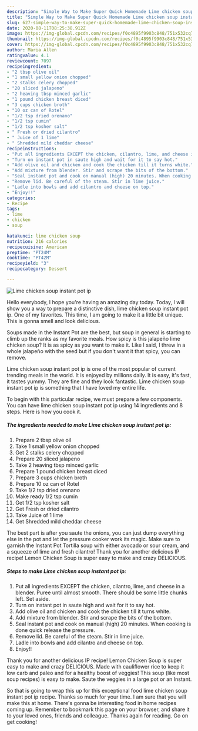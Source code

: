 ```yaml
---
description: "Simple Way to Make Super Quick Homemade Lime chicken soup instant pot ip"
title: "Simple Way to Make Super Quick Homemade Lime chicken soup instant pot ip"
slug: 627-simple-way-to-make-super-quick-homemade-lime-chicken-soup-instant-pot-ip
date: 2020-08-11T08:25:38.912Z
image: https://img-global.cpcdn.com/recipes/f0c4895f9903c848/751x532cq70/lime-chicken-soup-instant-pot-ip-recipe-main-photo.jpg
thumbnail: https://img-global.cpcdn.com/recipes/f0c4895f9903c848/751x532cq70/lime-chicken-soup-instant-pot-ip-recipe-main-photo.jpg
cover: https://img-global.cpcdn.com/recipes/f0c4895f9903c848/751x532cq70/lime-chicken-soup-instant-pot-ip-recipe-main-photo.jpg
author: Maria Allen
ratingvalue: 4.1
reviewcount: 7097
recipeingredient:
- "2 tbsp olive oil"
- "1 small yellow onion chopped"
- "2 stalks celery chopped"
- "20 sliced jalapeno"
- "2 heaving tbsp minced garlic"
- "1 pound chicken breast diced"
- "3 cups chicken broth"
- "10 oz can of Rotel"
- "1/2 tsp dried orenano"
- "1/2 tsp cumin"
- "1/2 tsp kosher salt"
- " Fresh or dried cilantro"
- " Juice of 1 lime"
- " Shredded mild cheddar cheese"
recipeinstructions:
- "Put all ingredients EXCEPT the chicken, cilantro, lime, and cheese in a blender. Puree until almost smooth. There should be some little chunks left. Set aside."
- "Turn on instant pot in saute high and wait for it to say hot."
- "Add olive oil and chicken and cook the chicken till it turns white."
- "Add mixture from blender. Stir and scrape the bits of the bottom."
- "Seal instant pot and cook on manual (high) 20 minutes. When cooking is done quick release the pressure."
- "Remove lid. Be careful of the steam. Stir in lime juice."
- "Ladle into bowls and add cilantro and cheese on top."
- "Enjoy!!"
categories:
- Recipe
tags:
- lime
- chicken
- soup

katakunci: lime chicken soup 
nutrition: 216 calories
recipecuisine: American
preptime: "PT24M"
cooktime: "PT42M"
recipeyield: "3"
recipecategory: Dessert

---
```



![Lime chicken soup instant pot ip](https://img-global.cpcdn.com/recipes/f0c4895f9903c848/751x532cq70/lime-chicken-soup-instant-pot-ip-recipe-main-photo.jpg)

Hello everybody, I hope you're having an amazing day today. Today, I will show you a way to prepare a distinctive dish, lime chicken soup instant pot ip. One of my favorites. This time, I am going to make it a little bit unique. This is gonna smell and look delicious.

Soups made in the Instant Pot are the best, but soup in general is starting to climb up the ranks as my favorite meals. How spicy is this jalapeño lime chicken soup? It is as spicy as you want to make it. Like I said, I threw in a whole jalapeño with the seed but if you don&#39;t want it that spicy, you can remove.

Lime chicken soup instant pot ip is one of the most popular of current trending meals in the world. It is enjoyed by millions daily. It is easy, it's fast, it tastes yummy. They are fine and they look fantastic. Lime chicken soup instant pot ip is something that I have loved my entire life.


To begin with this particular recipe, we must prepare a few components. You can have lime chicken soup instant pot ip using 14 ingredients and 8 steps. Here is how you cook it.

<!--inarticleads1-->

##### The ingredients needed to make Lime chicken soup instant pot ip:

1. Prepare 2 tbsp olive oil
1. Take 1 small yellow onion chopped
1. Get 2 stalks celery chopped
1. Prepare 20 sliced jalapeno
1. Take 2 heaving tbsp minced garlic
1. Prepare 1 pound chicken breast diced
1. Prepare 3 cups chicken broth
1. Prepare 10 oz can of Rotel
1. Take 1/2 tsp dried orenano
1. Make ready 1/2 tsp cumin
1. Get 1/2 tsp kosher salt
1. Get  Fresh or dried cilantro
1. Take  Juice of 1 lime
1. Get  Shredded mild cheddar cheese


The best part is after you saute the onions, you can just dump everything else in the pot and let the pressure cooker work its magic. Make sure to garnish the Instant Pot Tortilla soup with either avocado or sour cream, and a squeeze of lime and fresh cilantro! Thank you for another delicious IP recipe! Lemon Chicken Soup is super easy to make and crazy DELICIOUS. 

<!--inarticleads2-->

##### Steps to make Lime chicken soup instant pot ip:

1. Put all ingredients EXCEPT the chicken, cilantro, lime, and cheese in a blender. Puree until almost smooth. There should be some little chunks left. Set aside.
1. Turn on instant pot in saute high and wait for it to say hot.
1. Add olive oil and chicken and cook the chicken till it turns white.
1. Add mixture from blender. Stir and scrape the bits of the bottom.
1. Seal instant pot and cook on manual (high) 20 minutes. When cooking is done quick release the pressure.
1. Remove lid. Be careful of the steam. Stir in lime juice.
1. Ladle into bowls and add cilantro and cheese on top.
1. Enjoy!!


Thank you for another delicious IP recipe! Lemon Chicken Soup is super easy to make and crazy DELICIOUS. Made with cauliflower rice to keep it low carb and paleo and for a healthy boost of veggies! This soup (like most soup recipes) is easy to make. Saute the veggies in a large pot or an Instant. 

So that is going to wrap this up for this exceptional food lime chicken soup instant pot ip recipe. Thanks so much for your time. I am sure that you will make this at home. There's gonna be interesting food in home recipes coming up. Remember to bookmark this page on your browser, and share it to your loved ones, friends and colleague. Thanks again for reading. Go on get cooking!
